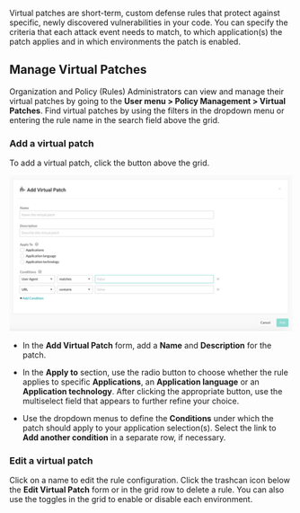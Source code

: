 <!--
title: "Virtual Patches"
description: "Overview of virtual patches"
tags: "Admin virtual patches policy management protect"
-->

Virtual patches are short-term, custom defense rules that protect against specific, newly discovered vulnerabilities in your code. You can specify the criteria that each attack event needs to match, to which application(s) the patch applies and in which environments the patch is enabled. 

## Manage Virtual Patches 

Organization and Policy (Rules) Administrators can view and manage their virtual patches by going to the **User menu > Policy Management > Virtual Patches**. Find virtual patches by using the filters in the dropdown menu or entering the rule name in the search field above the grid. 

<!-- Add screenshot of the UI. -->


### Add a virtual patch

To add a virtual patch, click the button above the grid. 

<a href="assets/images/Add-virtual-patch.png" rel="lightbox" title="Add virtual patch"><img class="thumbnail" src="assets/images/Add-virtual-patch.png"/></a>

* In the **Add Virtual Patch** form, add a **Name** and **Description** for the patch. 

* In the **Apply to** section, use the radio button to choose whether the rule applies to specific **Applications**, an **Application language** or an **Application technology**. After clicking the appropriate button, use the multiselect field that appears to further refine your choice. 

* Use the dropdown menus to define the **Conditions** under which the patch should apply to your application selection(s). Select the link to **Add another condition** in a separate row, if necessary. 

### Edit a virtual patch 

Click on a name to edit the rule configuration. Click the trashcan icon below the **Edit Virtual Patch** form or in the grid row to delete a rule. You can also use the toggles in the grid to enable or disable each environment. 
